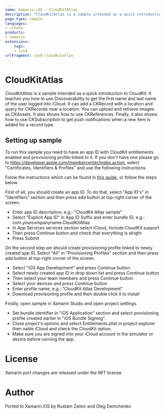 ```yaml
---
name: Xamarin.iOS - CloudKitAtlas
description: "CloudKitAtlas is a sample intended as a quick introduction to CloudKit. It teaches you how to use Discoverability... (iOS8)"
page_type: sample
languages:
- csharp
products:
- xamarin
extensions:
    tags:
    - ios8
urlFragment: ios8-cloudkitatlas
---
```

# CloudKitAtlas

CloudKitAtlas is a sample intended as a quick introduction to
CloudKit. It teaches you how to use Discoverability to get the first
name and last name of the user logged into iCloud. It can add a
CKRecord with a location and query for CKRecords near a location. You
can upload and retrieve images as CKAssets. It also shows how to use
CKReferences. Finally, it also shows how to use CKSubscription to get
push notifications when a new item is added for a record type.

## Setting up sample

To run this sample you need to have an app ID with CloudKit
entitlements enabled and provisioning profile linked to it.  If you
don't have one please go to
https://developer.apple.com/membercenter/index.action, select
"Certificates, Identifiers & Profiles" and use the following
instructions.

Folow the instructions which can be found in [this guide](https://docs.microsoft.com/xamarin/ios/platform/document-picker#Enabling_iCloud_in_Xamarin), or follow the steps below.

First of all, you should create an app ID.  To do that, select "App
ID's" in "Identifiers" section and then press add button at top-right
corner of the screen.

* Enter app ID description, e.g.: "CloudKit Atlas sample"
* Select "Explicit App ID" in App ID Suffix and enter bundle ID, e.g.:
  com.yourcompanyname.CloudKitAtlas
* In App Services services section select iCloud, Include CloudKit support
* Then press Continue button and check that everything is alright
* Press Submit

On the second step we should create provisioning profile linked to
newly created app ID. Select "All" in "Provisioning Profiles" section
and then press add button at top-right corner of the screen.

* Select "iOS App Development" and press Continue button
* Select newly created app ID in drop down list and press Continue button
* Then select your team members and press Continue button
* Select your devices and press Continue button
* Enter profile name, e.g.: "CloudKit Atlas Development"
* Download provisioning profile and then double click it to install

Finally, open sample in Xamarin Studio and open project settings.

* Set bundle identifier in "iOS Application" section and select
  provisioning profile created earlier in "iOS Bundle Signing".
* Close project's options and select Entitlements.plist in project
  explorer then nable iCloud and check the CloudKit option.
* Make sure you are signed into your iCloud account in the simulator
  or device before running the app.

# License

Xamarin port changes are released under the MIT license

# Author

Ported to Xamarin.iOS by Rustam Zaitov and Oleg Demchenko
